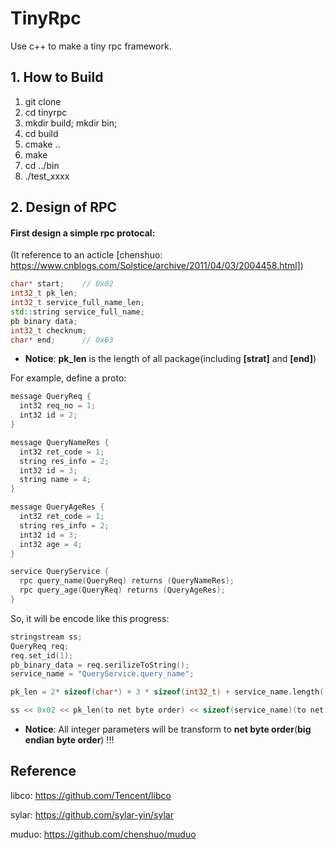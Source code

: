 # TinyRpc
Use c++ to make a tiny rpc framework.

## 1. How to Build

1. git clone
2. cd tinyrpc
3. mkdir build; mkdir bin;
4. cd build
5. cmake ..
6. make
7. cd ../bin
8. ./test_xxxx

## 2. Design of RPC
#### First design a simple rpc protocal:
(It reference to an acticle [chenshuo: https://www.cnblogs.com/Solstice/archive/2011/04/03/2004458.html])

```c++
char* start;    // 0x02
int32_t pk_len;
int32_t service_full_name_len;
std::string service_full_name;
pb binary data;
int32_t checknum;
char* end;      // 0x03
```
- **Notice**: **pk_len** is the length of all package(including **[strat]** and **[end]**)

For example, define a proto:
```c++
message QueryReq {
  int32 req_no = 1;
  int32 id = 2;
}

message QueryNameRes {
  int32 ret_code = 1;
  string res_info = 2;
  int32 id = 3;
  string name = 4;
}

message QueryAgeRes {
  int32 ret_code = 1;
  string res_info = 2;
  int32 id = 3;
  int32 age = 4;
}

service QueryService {
  rpc query_name(QueryReq) returns (QueryNameRes);
  rpc query_age(QueryReq) returns (QueryAgeRes);
}
```
So, it will be encode like this progress:

```c++
stringstream ss;
QueryReq req;
req.set_id(1);
pb_binary_data = req.serilizeToString();
service_name = "QueryService.query_name";

pk_len = 2* sizeof(char*) + 3 * sizeof(int32_t) + service_name.length() + pb_binary_data.length();

ss << 0x02 << pk_len(to net byte order) << sizeof(service_name)(to net byte order) << service_name << pb_binary_data << checksum(to net byte order) << 0x03;
```
- **Notice**: All integer parameters will be transform to **net byte order**(**big endian byte order**) !!!



## Reference
libco: https://github.com/Tencent/libco

sylar: https://github.com/sylar-yin/sylar

muduo: https://github.com/chenshuo/muduo


